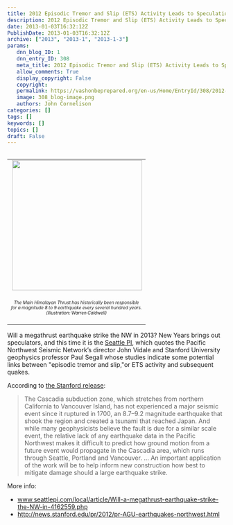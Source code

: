 ```yaml
---
title: 2012 Episodic Tremor and Slip (ETS) Activity Leads to Speculation About 2013 NW Earthquakes
description: 2012 Episodic Tremor and Slip (ETS) Activity Leads to Speculation About 2013 NW Earthquakes
date: 2013-01-03T16:32:12Z
PublishDate: 2013-01-03T16:32:12Z
archive: ["2013", "2013-1", "2013-1-3"]
params:
   dnn_blog_ID: 1
   dnn_entry_ID: 308
   meta_title: 2012 Episodic Tremor and Slip (ETS) Activity Leads to Speculation About 2013 NW Earthquakes
   allow_comments: True
   display_copyright: False
   copyright: 
   permalink: https://vashonbeprepared.org/en-us/Home/EntryId/308/2012-Episodic-Tremor-and-Slip-ETS-Activity-Leads-to-Speculation-About-2013-NW-Earthquakes
   image: 308_blog-image.png
   authors: John Cornelison
categories: []
tags: []
keywords: []
topics: []
draft: False
---
```


<div>   <div align="right">     <table border="0" cellspacing="0" cellpadding="5" width="300" align="right"><tbody>         <tr>           <td valign="top" width="300"><img style="display: inline; float: right" align="right" src="http://news.stanford.edu/pr/2012/images/aguearthquake_Map.jpg" width="300" /></td>         </tr>          <tr>           <td valign="top" width="300">             <p align="center"><font size="1"><em>The Main Himalayan Thrust has historically been responsible for a magnitude 8 to 9 earthquake every several hundred years. (Illustration: Warren Caldwell)</em></font> </p>           </td>         </tr>       </tbody></table>   </div> Will a megathrust earthquake strike the NW in 2013? New Years brings out speculators, and this time it is the <a href="http://www.seattlepi.com/local/article/Will-a-megathrust-earthquake-strike-the-NW-in-4162559.php" target="_blank">Seattle PI</a>, which quotes the Pacific Northwest Seismic Network’s director John Vidale and Stanford University geophysics professor Paul Segall whose studies indicate some potential links between &quot;episodic tremor and slip,&quot;or ETS activity and subsequent quakes.</div>  <p>According to <a href="http://news.stanford.edu/pr/2012/pr-AGU-earthquakes-northwest.html" target="_blank">the Stanford release</a>:</p>  <blockquote>   <p>The Cascadia subduction zone, which stretches from northern California to Vancouver Island, has not experienced a major seismic event since it ruptured in 1700, an 8.7–9.2 magnitude earthquake that shook the region and created a tsunami that reached Japan. And while many geophysicists believe the fault is due for a similar scale event, the relative lack of any earthquake data in the Pacific Northwest makes it difficult to predict how ground motion from a future event would propagate in the Cascadia area, which runs through Seattle, Portland and Vancouver. ... An important application of the work will be to help inform new construction how best to mitigate damage should a large earthquake strike.</p> </blockquote>  <p>More info: </p>  <ul>   <li><a title="http://www.seattlepi.com/local/article/Will-a-megathrust-earthquake-strike-the-NW-in-4162559.php" href="http://www.seattlepi.com/local/article/Will-a-megathrust-earthquake-strike-the-NW-in-4162559.php">www.seattlepi.com/local/article/Will-a-megathrust-earthquake-strike-the-NW-in-4162559.php</a></li>    <li><a title="http://news.stanford.edu/pr/2012/pr-AGU-earthquakes-northwest.html" href="http://news.stanford.edu/pr/2012/pr-AGU-earthquakes-northwest.html">http://news.stanford.edu/pr/2012/pr-AGU-earthquakes-northwest.html</a></li> </ul>

